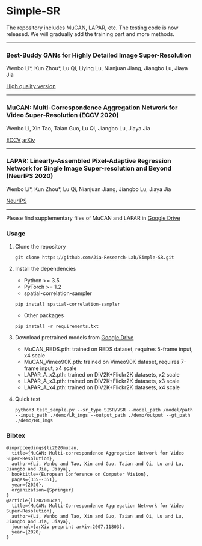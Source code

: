 # Simple-SR

The repository includes MuCAN, LAPAR, etc. The testing code is now released. We will gradually add the training part and more methods.

---
### Best-Buddy GANs for Highly Detailed Image Super-Resolution

Wenbo Li\*, Kun Zhou\*, Lu Qi, Liying Lu, Nianjuan Jiang, Jiangbo Lu, Jiaya Jia

[High quality version](https://drive.google.com/file/d/14vt57mSERR8cx62e7aNCkuxlKOCUP53H/view?usp=sharing)

---

### MuCAN: Multi-Correspondence Aggregation Network for Video Super-Resolution (ECCV 2020)
 
Wenbo Li, Xin Tao, Taian Guo, Lu Qi, Jiangbo Lu, Jiaya Jia

[ECCV](https://www.ecva.net/papers/eccv_2020/papers_ECCV/papers/123550341.pdf)   [arXiv](https://arxiv.org/abs/2007.1180)

---

### LAPAR: Linearly-Assembled Pixel-Adaptive Regression Network for Single Image Super-resolution and Beyond (NeurIPS 2020)

Wenbo Li\*, Kun Zhou\*, Lu Qi, Nianjuan Jiang, Jiangbo Lu, Jiaya Jia

[NeurIPS](https://papers.nips.cc/paper/2020/file/eaae339c4d89fc102edd9dbdb6a28915-Paper.pdf)

---

Please find supplementary files of MuCAN and LAPAR in [Google Drive](https://drive.google.com/drive/folders/1pSFX6kV81slv2vGkboZjewZwQsLkFesU)

### Usage

1. Clone the repository
    ```shell
    git clone https://github.com/Jia-Research-Lab/Simple-SR.git
    ```
2. Install the dependencies
    - Python >= 3.5
    - PyTorch >= 1.2
    - spatial-correlation-sampler
    ```shell
    pip install spatial-correlation-sampler
    ```
    - Other packages
    ```shell
    pip install -r requirements.txt
    ```

3. Download pretrained models from [Google Drive](https://drive.google.com/drive/folders/1c-KUEPJl7pHs9btqHYoUJkcMPKViObgJ?usp=sharing)
    - MuCAN\_REDS.pth: trained on REDS dataset, requires 5-frame input, x4 scale
    - MuCAN\_Vimeo90K.pth: trained on Vimeo90K dataset, requires 7-frame input, x4 scale
    - LAPAR\_A\_x2.pth: trained on DIV2K+Flickr2K datasets, x2 scale 
    - LAPAR\_A\_x3.pth: trained on DIV2K+Flickr2K datasets, x3 scale 
    - LAPAR\_A\_x4.pth: trained on DIV2K+Flickr2K datasets, x4 scale 

4. Quick test
    ```shell
    python3 test_sample.py --sr_type SISR/VSR --model_path /model/path --input_path ./demo/LR_imgs --output_path ./demo/output --gt_path ./demo/HR_imgs
    ```

### Bibtex
    @inproceedings{li2020mucan,
      title={MuCAN: Multi-correspondence Aggregation Network for Video Super-Resolution},
      author={Li, Wenbo and Tao, Xin and Guo, Taian and Qi, Lu and Lu, Jiangbo and Jia, Jiaya},
      booktitle={European Conference on Computer Vision},
      pages={335--351},
      year={2020},
      organization={Springer}
    }
    @article{li2020mucan,
      title={MuCAN: Multi-Correspondence Aggregation Network for Video Super-Resolution},
      author={Li, Wenbo and Tao, Xin and Guo, Taian and Qi, Lu and Lu, Jiangbo and Jia, Jiaya},
      journal={arXiv preprint arXiv:2007.11803},
      year={2020}
    }
